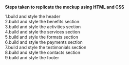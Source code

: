 **Steps taken to replicate the mockup using HTML and CSS**

  1.build and style the header<br>
  2.build and style the benefits section<br>
  3.build and style the activities section<br>
  4.build and style the services section<br>
  5.build and style the formats section<br>
  6.build and style the payments section<br>
  7.build and style the testimonials section<br>
  8.build and style the contacts section<br>
  9.build and style the footer
